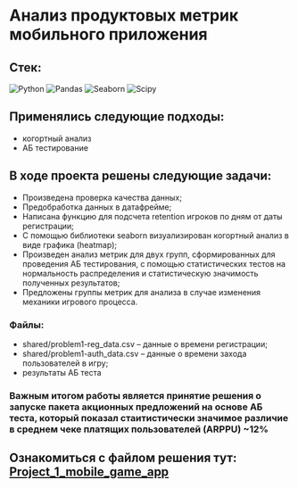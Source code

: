 # Анализ продуктовых метрик мобильного приложения

## Стек:
![Python](https://img.shields.io/badge/python-3670A0?style=for-the-badge&logo=python&logoColor=ffdd54)
![Pandas](https://img.shields.io/badge/pandas-%23150458.svg?style=for-the-badge&logo=pandas&logoColor=white)
![Seaborn](https://img.shields.io/badge/Seaborn-blue?logo=seaborn&logoColor=white&style=for-the-badge)
![Scipy](https://img.shields.io/badge/Scipy-blue?logo=Scipy&logoColor=white&style=for-the-badge)

## Применялись следующие подходы:
+ когортный анализ
+ АБ тестирование

## В ходе проекта решены следующие задачи:
+ Произведена проверка качества данных;
+ Предобработка данных в датафрейме;
+ Написана функцию для подсчета retention игроков по дням от даты регистрации;
+ С помощью библиотеки seaborn визуализирован когортный анализ в виде графика (heatmap);
+ Произведен анализ метрик для двух групп, сформированных для проведения АБ тестирования, с помощью статистических тестов на нормальность распределения и статистическую значимость полученных результатов;
+ Предложены группы метрик для анализа в случае изменения механики игрового процесса.

### Файлы:
+ shared/problem1-reg_data.csv – данные о времени регистрации;
+ shared/problem1-auth_data.csv – данные о времени захода пользователей в игру;
+ результаты AБ теста

### Важным итогом работы является принятие решения о запуске пакета акционных предложений на основе АБ теста, который показал стаитистически значимое различие в среднем чеке платящих пользователей (ARPPU) ~12%

Ознакомиться с файлом решения тут:
[Project_1_mobile_game_app](Project_1_mobile_game_app.ipynb)
--------------------
